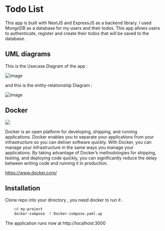 # Todo List

This app is built with NextJS and ExpressJS as a backend library. I used MongoDB as a database for my users and their todos. This app allows users to authenticate, register and create their todos that will be saved to the database.

## UML diagrams

This is the Usecase Diagram of the app :

![image](https://i.imgur.com/g4HY4Jo.png)

and this is the entity-relationship Diagram :

![image](https://i.imgur.com/F8CTEG0.png)

## Docker

![](../../docker.jpg)


Docker is an open platform for developing, shipping, and running applications. Docker enables you to separate your applications from your infrastructure so you can deliver software quickly. With Docker, you can manage your infrastructure in the same ways you manage your applications. By taking advantage of Docker’s methodologies for shipping, testing, and deploying code quickly, you can significantly reduce the delay between writing code and running it in production.

https://www.docker.com/

## Installation

Clone repo into your directory , you need docker to run it .

```bash
    cd my-project
    docker-compose -f Docker-compose.yaml.up
```

The application runs now at http://localhost:3000
